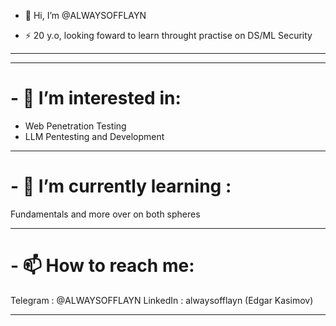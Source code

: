 - 👋 Hi, I’m @ALWAYSOFFLAYN

- ⚡ 20 y.o, looking foward to learn throught practise on DS/ML Security 

---


---

# - 👀 I’m interested in:

* Web Penetration Testing
* LLM Pentesting and Development

---

# - 🌱 I’m currently learning :
Fundamentals and more over on both spheres

---

# - 📫 How to reach me:
Telegram : @ALWAYSOFFLAYN
LinkedIn : alwaysofflayn (Edgar Kasimov)

---